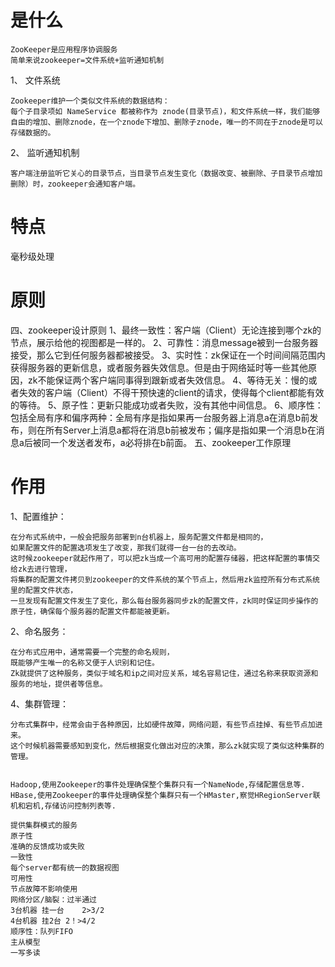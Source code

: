 # 是什么

	ZooKeeper是应用程序协调服务
    简单来说zookeeper=文件系统+监听通知机制



1、 文件系统

	Zookeeper维护一个类似文件系统的数据结构：
	每个子目录项如 NameService 都被称作为 znode(目录节点)，和文件系统一样，我们能够自由的增加、删除znode，在一个znode下增加、删除子znode，唯一的不同在于znode是可以存储数据的。


2、 监听通知机制

	客户端注册监听它关心的目录节点，当目录节点发生变化（数据改变、被删除、子目录节点增加删除）时，zookeeper会通知客户端。


# 特点
毫秒级处理

# 原则

四、zookeeper设计原则
1、最终一致性：客户端（Client）无论连接到哪个zk的节点，展示给他的视图都是一样的。
2、可靠性：消息message被到一台服务器接受，那么它到任何服务器都被接受。
3、实时性：zk保证在一个时间间隔范围内获得服务器的更新信息，或者服务器失效信息。但是由于网络延时等一些其他原因，zk不能保证两个客户端同事得到跟新或者失效信息。
4、等待无关：慢的或者失效的客户端（Client）不得干预快速的client的请求，使得每个client都能有效的等待。
5、原子性：更新只能成功或者失败，没有其他中间信息。
6、顺序性：包括全局有序和偏序两种：全局有序是指如果再一台服务器上消息a在消息b前发布，则在所有Server上消息a都将在消息b前被发布；偏序是指如果一个消息b在消息a后被同一个发送者发布，a必将排在b前面。
五、zookeeper工作原理







# 作用



1、配置维护：

	在分布式系统中，一般会把服务部署到n台机器上，服务配置文件都是相同的，
	如果配置文件的配置选项发生了改变，那我们就得一台一台的去改动。
	这时候zookeeper就起作用了，可以把zk当成一个高可用的配置存储器，把这样配置的事情交给zk去进行管理，
	将集群的配置文件拷贝到zookeeper的文件系统的某个节点上，然后用zk监控所有分布式系统里的配置文件状态，
	一旦发现有配置文件发生了变化，那么每台服务器同步zk的配置文件，zk同时保证同步操作的原子性，确保每个服务器的配置文件都能被更新。
	
	
2、命名服务：

	在分布式应用中，通常需要一个完整的命名规则，
	既能够产生唯一的名称又便于人识别和记住。
	Zk就提供了这种服务，类似于域名和ip之间对应关系，域名容易记住，通过名称来获取资源和服务的地址，提供者等信息。
	
4、集群管理：

	分布式集群中，经常会由于各种原因，比如硬件故障，网络问题，有些节点挂掉、有些节点加进来。
	这个时候机器需要感知到变化，然后根据变化做出对应的决策，那么zk就实现了类似这种集群的管理。


    Hadoop,使用Zookeeper的事件处理确保整个集群只有一个NameNode,存储配置信息等.
    HBase,使用Zookeeper的事件处理确保整个集群只有一个HMaster,察觉HRegionServer联机和宕机,存储访问控制列表等.

    提供集群模式的服务
    原子性
    准确的反馈成功或失败
    一致性
    每个server都有统一的数据视图
    可用性
    节点故障不影响使用
    网络分区/脑裂：过半通过
    3台机器 挂一台	2>3/2
    4台机器 挂2台 2！>4/2
    顺序性：队列FIFO
    主从模型
    一写多读
    
